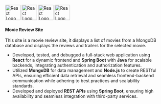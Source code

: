 <p><img src="https://cdn.iconscout.com/icon/free/png-256/free-react-logo-icon-download-in-svg-png-gif-file-formats--company-brand-world-logos-vol-4-pack-icons-282599.png?f=webp&w=256" alt="React Logo" width="50" height="50">
  <img src="https://img.icons8.com/?size=512&id=90519&format=png" alt="React Logo" width="50" height="50">
  <img src="https://dev.java/assets/images/java-logo-vert-blk.png" alt="React Logo" width="50" height="50">
  <img src="https://www.nuget.org/profiles/MongoDB/avatar?imageSize=512" alt="React Logo" width="50" height="50">
</p>

<h4>Movie Review Site</h4>
This site is a movie review site, it displays a list of movies from a MongoDB database and displays the reviews and trailers for the selected movie.
<p></p>
<ul>
  <li>Developed, tested, and debugged a full-stack web application using <strong>React</strong> for a dynamic frontend and <strong>Spring Boot</strong> with <strong>Java</strong> for scalable backends, integrating authentication and authorization features.</li>
  <li>Utilized <strong>MongoDB</strong> for data management and <strong>Node.js</strong> to create RESTful APIs, ensuring efficient data retrieval and seamless frontend-backend communication while adhering to best practices and scalability standards.</li>
  <li>Developed and deployed <strong>REST APIs</strong> using <strong>Spring Boot</strong>, ensuring high availability and seamless integration with third-party services.</li>
</ul>


